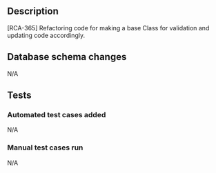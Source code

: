 ## Description
[RCA-365] Refactoring code for making a base Class for validation and updating code accordingly.

## Database schema changes
N/A

## Tests
### Automated test cases added
N/A

### Manual test cases run
N/A
